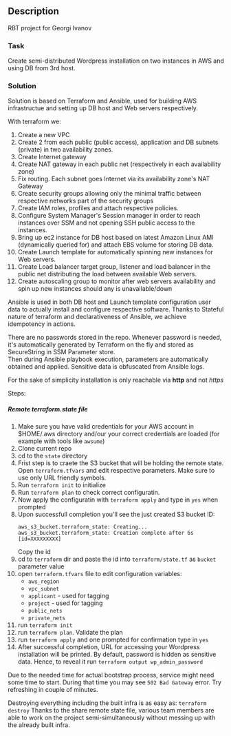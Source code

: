 ## Description
RBT project for Georgi Ivanov

### Task

Create semi-distributed Wordpress installation on two instances in AWS and using DB from 3rd host.

### Solution
Solution is based on Terraform and Ansible, used for building AWS infrastructue and setting up DB host and Web servers respectively.

With terraform we:
1. Create a new VPC
1. Create 2 from each public (public access), application and DB subnets (private) in two availability zones.
1. Create  Internet gateway
1. Create NAT gateway in each public net (respectively in each availability zone)
1. Fix routing. Each subnet goes Internet via its availability zone's NAT Gateway
1. Create security groups allowing only the minimal traffic between respective networks part of the security groups
1. Create IAM roles, profiles and attach respective policies.
1. Configure System Manager's Session manager in order to reach instances over SSM and not opening SSH public access to the instances.
1. Bring up ec2 instance for DB host based on latest Amazon Linux AMI (dynamically queried for) and attach EBS volume for storing DB data.
1. Create Launch template for automatically spinning new instances for Web servers.
1. Create Load balancer target group, listener and load balancer in the public net distributing the load between available Web servers.
1. Create autoscaling group to monitor after web servers availability and spin up new instances should any is unavailable/down


Ansible is used in both DB host and Launch template configuration user data to actually install and configure respective software.
Thanks to Stateful nature of terraform and declarativeness of Ansible, we achieve idempotency in actions.

There are no passwords stored in the repo. Whenever password is needed, it's automatically generated by Terraform on the fly and stored as SecureString in SSM Parameter store.  
Then during Ansible playbook execution, parameters are automatically obtained and applied. Sensitive data is obfuscated from Ansible logs.

For the sake of simplicity installation is only reachable via **http** and not *https*

Steps:
##### Remote terraform.state file
1. Make sure you have valid credentials for your AWS account in $HOME/.aws directory and/our your correct credentials are loaded (for example with tools like `awsume`)
1. Clone current repo
1. cd to the `state` directory
1. Frist step is to craete the S3 bucket that will be holding the remote state. Open `terraform.tfvars` and edit respective parameters. Make sure to use only URL friendly symbols.
1. Run `terraform init` to initialize
1. Run `terraform plan` to check correct configuratin.
1. Now apply the configuratin with `terraform apply` and type in `yes` when prompted
1. Upon successfull completion you'll see the just created S3 bucket ID:
   ```
   aws_s3_bucket.terraform_state: Creating...  
   aws_s3_bucket.terraform_state: Creation complete after 6s [id=XXXXXXXXX]
   ``` 
   Copy the id 
1. cd to `terraform` dir and paste the id into `terraform/state.tf` as `bucket` parameter value
1. open `terraform.tfvars` file to edit configuration variables:
     * `aws_region`
     * `vpc_subnet`
     * `applicant` - used for tagging
     * `project` - used for tagging
     * `public_nets`
     * `private_nets`
1. run `terraform init`
2. run `terraform plan`. Validate the plan
2. run `terraform apply` and one prompted for confirmation type in `yes`
3. After successful completion, URL for accessing your Wordpress installation will be printed. By default, password is hidden as sensitive data. Hence, to reveal it run `terraform output wp_admin_password`


Due to the needed time for actual bootstrap process, service might need some time to start. During that time you may see `502 Bad Gateway` error. Try refreshing in couple of minutes.

Destroying everything including the built infra is as easy as:
`terraform destroy`
Thanks to the share remote state file, various team members are able to work on the project semi-simultaneously without messing up with the already built infra.

